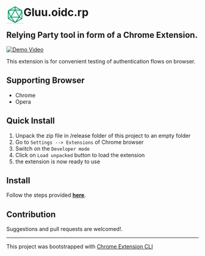 # <img src="public/icons/icon_48.png" width="45" align="left"> Gluu.oidc.rp

## Relying Party tool in form of a Chrome Extension. 

[![Demo Video](![image](https://user-images.githubusercontent.com/32794267/236126798-67543a2c-fdfa-4b02-9f11-2aab11e85430.png))](https://www.youtube.com/watch?v=fahY31FtvlM)

This extension is for convenient testing of authentication flows on browser.

## Supporting Browser

- Chrome
- Opera

## Quick Install

1. Unpack the zip file in /release folder of this project to an empty folder
2. Go to `Settings --> Extensions` of Chrome browser
3. Switch on the `Developer mode`
4. Click on `Load unpacked` button to load the extension
5. the extension is now ready to use

## Install

Follow the steps provided [**here**](https://github.com/dutiyesh/chrome-extension-cli).

## Contribution

Suggestions and pull requests are welcomed!.

---

This project was bootstrapped with [Chrome Extension CLI](https://github.com/dutiyesh/chrome-extension-cli)

